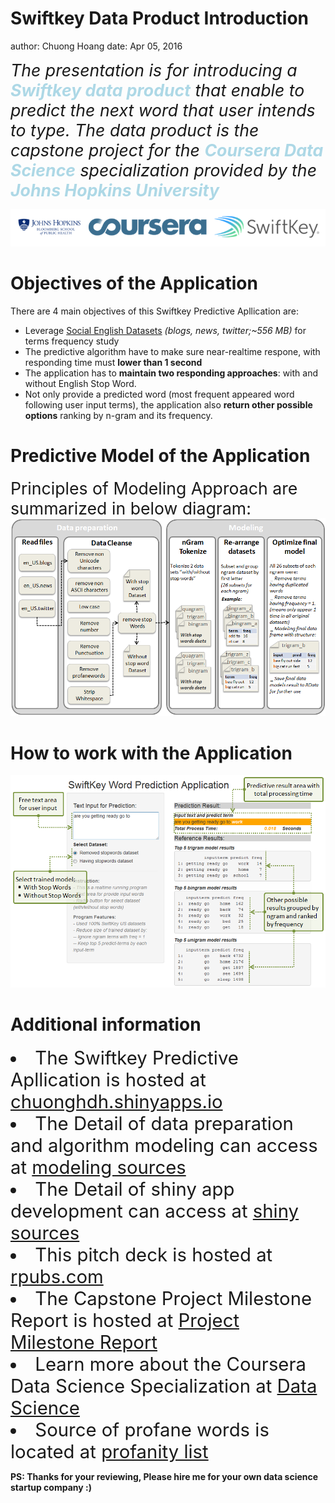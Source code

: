 Swiftkey Data Product Introduction
========================================================
author: Chuong Hoang
date: Apr 05, 2016

<span style="font-size:20pt"> *The presentation is for introducing a <strong><span style="color:lightblue">Swiftkey data product</span></strong> that enable to predict the next word that user intends to type. The data product is the capstone project for the <strong><span style="color:lightblue">Coursera Data Science</span></strong> specialization provided by the <strong><span style="color:lightblue">Johns Hopkins University</span></strong>* </span>

![Caption](figure/banner.png)

Objectives of the Application
========================================================

There are 4 main objectives of this Swiftkey Predictive Apllication are:

* Leverage [Social English Datasets](https://d396qusza40orc.cloudfront.net/dsscapstone/dataset/Coursera-SwiftKey.zip) *(blogs, news, twitter;~556 MB)* for terms frequency study
* The predictive algorithm have to make sure near-realtime respone, with responding time must **lower than 1 second**
* The application has to **maintain two responding approaches**: with and without English Stop Word.
* Not only provide a predicted word (most frequent appeared word following user input terms), the application also **return other possible options** ranking by n-gram and its frequency.

Predictive Model of the Application  
========================================================

<span style="font-size:20pt">Principles of Modeling Approach are summarized in below diagram:</span>
![Caption](figure/modeling.png)


How to work with the Application
========================================================

![Caption](figure/manual.png)

Additional information
========================================================

<div style="font-size:22pt">
<li> The Swiftkey Predictive Apllication is hosted at 
    <a href="https://chuonghdh.shinyapps.io/SwiftKey_Project/"> chuonghdh.shinyapps.io </a> <br/>
<li> The Detail of data preparation and algorithm modeling can access at 
    <a href="https://github.com/chuonghdh/SwiftKey_Project/tree/master/01_modeling">modeling sources</a> <br/>
<li> The Detail of shiny app development can access at 
    <a href="https://github.com/chuonghdh/SwiftKey_Project/tree/master/02_shiny_app">shiny sources</a> <br/>
<li> This pitch deck is hosted at 
    <a href="http://rpubs.com/chuonghdh/DSCapstoneProject_pitch_deck">rpubs.com</a> <br/>
<li> The Capstone Project Milestone Report is hosted at 
    <a href="http://rpubs.com/chuonghdh/Capstone_Project-Milestone_Report">Project Milestone Report</a> <br/>
<li> Learn more about the Coursera Data Science Specialization at
    <a href="https://www.coursera.org/specializations/jhu-data-science">Data Science</a><br/>
<li> Source of profane words is located at 
    <a href="https://gist.github.com/ryanlewis/a37739d710ccdb4b406d#file-google_twunter_lol">profanity list</a> <br/>
</div>

**PS: Thanks for your reviewing, Please hire me for your own data science startup company :)**


